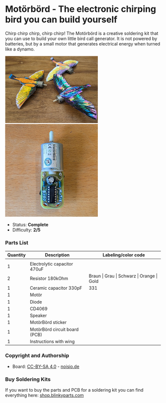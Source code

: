 # Motörbörd - The electronic chirping bird you can build yourself

Chirp chirp chirp, chirp chirp! The Motörbörd is a creative soldering kit that you can use to build your own little bird call generator. It is not powered by batteries, but by a small motor that generates electrical energy when turned like a dynamo.

<img src="manual/images/thumbnail.jpg" width=300px alt="Motörbörd"> <img src="manual/images/PXL_20250726_145415766.jpg" width=300px alt="Motörbörd">

- Status: **Complete**
- Difficulty: **2/5**

### Parts List

| Quantity | Description                                 | Labeling/color code                      |
|----------|---------------------------------------------|------------------------------------------|
|          |                                             |                                          |
| 1        | Electrolytic capacitor 470uF |                                          |
| 2        | Resistor 180kOhm                | Braun \| Grau \| Schwarz \| Orange \| Gold |
| 1        | Ceramic capacitor 330pF     | 331                                      |
| 1        | Motör                                       |                                          |
| 1        | Diode                                       |                                          |
| 1        | CD4069                                      |                                          |
| 1        | Speaker                                     |                                          |
| 1        | MotörBörd sticker                           |                                          |
| 1        | MotörBörd circuit board (PCB)               |                                          |
| 1        | Instructions with wing                      |                                          |


### Copyright and Authorship

- Board: [CC-BY-SA 4.0](https://creativecommons.org/licenses/by-sa/4.0/) - [noisio.de](https://www.noisio.de)


### Buy Soldering Kits
If you want to buy the parts and PCB for a soldering kit you can find everything here: [shop.blinkyparts.com](https://shop.blinkyparts.com/de/Motoerboerd-Ein-elektronischer-Zwitschervogel/blink23143)
